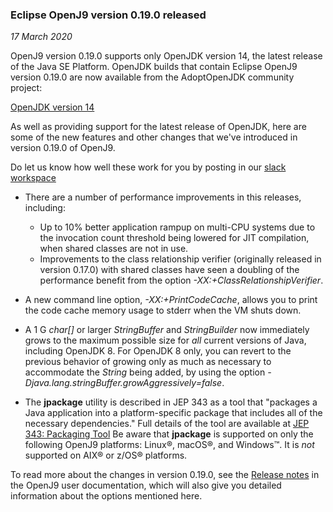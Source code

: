 <!--
Copyright (c) 2017, 2020 IBM Corp. and others

This program and the accompanying materials are made available under
the terms of the Eclipse Public License 2.0 which accompanies this
distribution and is available at https://www.eclipse.org/legal/epl-2.0/
or the Apache License, Version 2.0 which accompanies this distribution and
is available at https://www.apache.org/licenses/LICENSE-2.0.

This Source Code may also be made available under the following
Secondary Licenses when the conditions for such availability set
forth in the Eclipse Public License, v. 2.0 are satisfied: GNU
General Public License, version 2 with the GNU Classpath
Exception [1] and GNU General Public License, version 2 with the
OpenJDK Assembly Exception [2].

[1] https://www.gnu.org/software/classpath/license.html
[2] http://openjdk.java.net/legal/assembly-exception.html

SPDX-License-Identifier: EPL-2.0 OR Apache-2.0 OR GPL-2.0 WITH Classpath-exception-2.0 OR LicenseRef-GPL-2.0 WITH Assembly-exception

The project website pages cannot be redistributed
-->

### Eclipse OpenJ9 version 0.19.0 released   

*17 March 2020*

OpenJ9 version 0.19.0 supports only OpenJDK version 14, the latest release of the Java SE Platform. OpenJDK builds that contain Eclipse OpenJ9 version 0.19.0 are now available from the AdoptOpenJDK community project:

[OpenJDK version 14](https://adoptopenjdk.net/releases.html?variant=openjdk14&jvmVariant=openj9)

As well as providing support for the latest release of OpenJDK, here are some of the new features and other changes that we've introduced in version 0.19.0 of OpenJ9.

Do let us know how well these work for you by posting in our [slack workspace](https://openj9.slack.com/join/shared_invite/enQtNDU4MDI4Mjk0MTk2LWVhNTMzMGY1N2JkODQ1OWE0NTNmZjM4ZDcxOTBiMjk3NGFjM2U0ZDNhMmY0MDZlNzU0ZjAyNzQ1ODlmYjg3MjA)

+ There are a number of performance improvements in this releases, including:
    - Up to 10% better application rampup on multi-CPU systems due to the invocation count threshold being lowered for JIT compilation, when shared classes are not in use.
    - Improvements to the class relationship verifier (originally released in version 0.17.0) with shared classes have seen a doubling of the performance benefit from the option *-XX:+ClassRelationshipVerifier*.
+ A new command line option, *-XX:+PrintCodeCache*, allows you to print the code cache memory usage to stderr when the VM shuts down.

+ A 1 G *char[]* or larger *StringBuffer* and *StringBuilder* now immediately grows to the maximum possible size for *all* current versions of Java, including OpenJDK 8. For OpenJDK 8 only, you can revert to the previous behavior of growing only as much as necessary to accommodate the *String* being added, by using the option *-Djava.lang.stringBuffer.growAggressively=false*.

+ The **jpackage** utility is described in JEP 343 as a tool that "packages a Java application into a platform-specific package that includes all of the necessary dependencies." Full details of the tool are available at [JEP 343: Packaging Tool](https://openjdk.java.net/jeps/343) Be aware that **jpackage** is supported on only the following OpenJ9 platforms: Linux&reg;, macOS&reg;, and Windows&trade;. It is *not* supported on AIX&reg; or z/OS&reg; platforms.

To read more about the changes in version 0.19.0, see the [Release notes](https://www.eclipse.org/openj9/docs/version0.19/) in the OpenJ9 user documentation, which will also give you detailed information about the options mentioned here.
